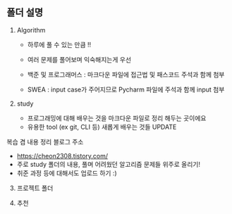 ## 폴더 설명

1. Algorithm
   
   - 하루에 풀 수 있는 만큼 !! 
   
   - 여러 문제를 풀어보며 익숙해지는게 우선
   
   - 백준 및 프로그래머스 : 마크다운 파일에 접근법 및 패스코드 주석과 함께 첨부
   
   - SWEA : input case가 주어지므로 Pycharm 파일에 주석과 함께 input 첨부

2. study
   
   - 프로그래밍에 대해 배우는 것을 마크다운 파일로 정리 해두는 곳이에요
   - 유용한 tool (ex git, CLI 등) 새롭게 배우는 것들 UPDATE 

복습 겸 내용 정리 블로그 주소

- https://cheon2308.tistory.com/
- 주로 study 폴더의 내용, 풀며 어려웠던 알고리즘 문제들 위주로 올리기!
- 취준 과정 등에 대해서도 업로드 하기 :)
3. 프로젝트 폴더

4. 추천


